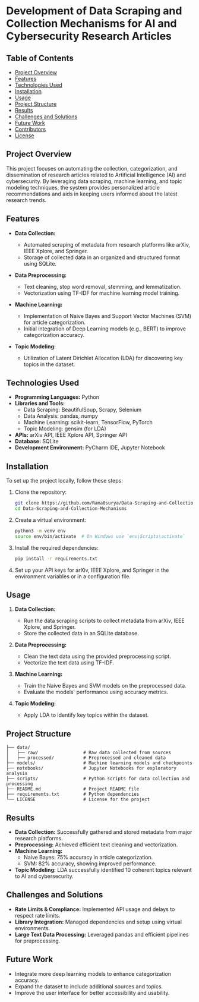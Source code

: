 # **Development of Data Scraping and Collection Mechanisms for AI and Cybersecurity Research Articles**

## **Table of Contents**
- [Project Overview](#project-overview)
- [Features](#features)
- [Technologies Used](#technologies-used)
- [Installation](#installation)
- [Usage](#usage)
- [Project Structure](#project-structure)
- [Results](#results)
- [Challenges and Solutions](#challenges-and-solutions)
- [Future Work](#future-work)
- [Contributors](#contributors)
- [License](#license)

## **Project Overview**
This project focuses on automating the collection, categorization, and dissemination of research articles related to Artificial Intelligence (AI) and cybersecurity. By leveraging data scraping, machine learning, and topic modeling techniques, the system provides personalized article recommendations and aids in keeping users informed about the latest research trends.

## **Features**
- **Data Collection:**
  - Automated scraping of metadata from research platforms like arXiv, IEEE Xplore, and Springer.
  - Storage of collected data in an organized and structured format using SQLite.
  
- **Data Preprocessing:**
  - Text cleaning, stop word removal, stemming, and lemmatization.
  - Vectorization using TF-IDF for machine learning model training.

- **Machine Learning:**
  - Implementation of Naive Bayes and Support Vector Machines (SVM) for article categorization.
  - Initial integration of Deep Learning models (e.g., BERT) to improve categorization accuracy.

- **Topic Modeling:**
  - Utilization of Latent Dirichlet Allocation (LDA) for discovering key topics in the dataset.

## **Technologies Used**
- **Programming Languages:** Python
- **Libraries and Tools:** 
  - Data Scraping: BeautifulSoup, Scrapy, Selenium
  - Data Analysis: pandas, numpy
  - Machine Learning: scikit-learn, TensorFlow, PyTorch
  - Topic Modeling: gensim (for LDA)
- **APIs:** arXiv API, IEEE Xplore API, Springer API
- **Database:** SQLite
- **Development Environment:** PyCharm IDE, Jupyter Notebook

## **Installation**
To set up the project locally, follow these steps:

1. Clone the repository:
   ```bash
   git clone https://github.com/Rama0surya/Data-Scraping-and-Collection-Mechanisms.git
   cd Data-Scraping-and-Collection-Mechanisms
   ```

2. Create a virtual environment:
   ```bash
   python3 -m venv env
   source env/bin/activate  # On Windows use `env\Scripts\activate`
   ```

3. Install the required dependencies:
   ```bash
   pip install -r requirements.txt
   ```

4. Set up your API keys for arXiv, IEEE Xplore, and Springer in the environment variables or in a configuration file.

## **Usage**
1. **Data Collection:**
   - Run the data scraping scripts to collect metadata from arXiv, IEEE Xplore, and Springer.
   - Store the collected data in an SQLite database.

2. **Data Preprocessing:**
   - Clean the text data using the provided preprocessing script.
   - Vectorize the text data using TF-IDF.

3. **Machine Learning:**
   - Train the Naive Bayes and SVM models on the preprocessed data.
   - Evaluate the models' performance using accuracy metrics.

4. **Topic Modeling:**
   - Apply LDA to identify key topics within the dataset.

## **Project Structure**
```plaintext
├── data/
│   ├── raw/                 # Raw data collected from sources
│   ├── processed/           # Preprocessed and cleaned data
├── models/                  # Machine learning models and checkpoints
├── notebooks/               # Jupyter Notebooks for exploratory analysis
├── scripts/                 # Python scripts for data collection and processing
├── README.md                # Project README file
├── requirements.txt         # Python dependencies
└── LICENSE                  # License for the project
```

## **Results**
- **Data Collection:** Successfully gathered and stored metadata from major research platforms.
- **Preprocessing:** Achieved efficient text cleaning and vectorization.
- **Machine Learning:** 
  - Naive Bayes: 75% accuracy in article categorization.
  - SVM: 82% accuracy, showing improved performance.
- **Topic Modeling:** LDA successfully identified 10 coherent topics relevant to AI and cybersecurity.

## **Challenges and Solutions**
- **Rate Limits & Compliance:** Implemented API usage and delays to respect rate limits.
- **Library Integration:** Managed dependencies and setup using virtual environments.
- **Large Text Data Processing:** Leveraged pandas and efficient pipelines for preprocessing.

## **Future Work**
- Integrate more deep learning models to enhance categorization accuracy.
- Expand the dataset to include additional sources and topics.
- Improve the user interface for better accessibility and usability.

